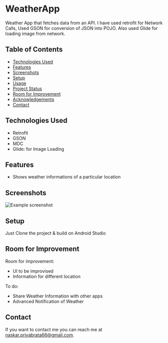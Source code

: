 # WeatherApp

Weather App that fetches data from an API. I have used retrofit for Network Calls, Used GSON for conversion of JSON into POJO. Also used Glide for loading image from network.

## Table of Contents

* [Technologies Used](#technologies-used)
* [Features](#features)
* [Screenshots](#screenshots)
* [Setup](#setup)
* [Usage](#usage)
* [Project Status](#project-status)
* [Room for Improvement](#room-for-improvement)
* [Acknowledgements](#acknowledgements)
* [Contact](#contact)
<!-- * [License](#license) -->



## Technologies Used

- Retrofit
- GSON
- MDC
- Glide: for Image Loading


## Features

- Shows weather informations of a particular location


## Screenshots
![Example screenshot](./img/screenshot.png)

## Setup

Just Clone the project & build on Android Studio

## Room for Improvement


Room for improvement:
- UI to be improvised
- Information for different location

To do:
- Share Weather Information with other apps
- Advanced Notification of Weather

## Contact

If you want to contact me you can reach me at <naskar.priyabrata66@gmail.com>.
